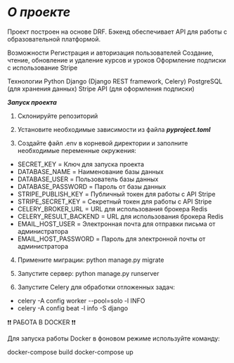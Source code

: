 # **_О проекте_**

Проект построен на основе DRF. 
Бэкенд обеспечивает API для работы с образовательной платформой.

Возможности
Регистрация и авторизация пользователей
Создание, чтение, обновление и удаление курсов и уроков
Оформление подписки с использование Stripe

Технологии
Python
Django (Django REST framework, Celery)
PostgreSQL (для хранения данных)
Stripe API (для оформления подписки)

 **_Запуск проекта_**

1. Склонируйте репозиторий


2. Установите необходимые зависимости из файла _**pyproject.toml**_


3. Создайте файл .env в корневой директории и заполните необходимые переменные окружения:

* SECRET_KEY = Ключ для запуска проекта
* DATABASE_NAME = Наименование базы данных
* DATABASE_USER = Пользователь базы данных
* DATABASE_PASSWORD = Пароль от базы данных
* STRIPE_PUBLISH_KEY = Публичный токен для работы с API Stripe
* STRIPE_SECRET_KEY = Секретный токен для работы с API Stripe
* CELERY_BROKER_URL = URL для использования брокера Redis
* CELERY_RESULT_BACKEND = URL для использования брокера Redis
* EMAIL_HOST_USER = Электронная почта для отправки письма от администратора
* EMAIL_HOST_PASSWORD = Пароль для электронной почты от администратора

4. Примените миграции: python manage.py migrate


5. Запустите сервер: python manage.py runserver


6. Запустите Celery для обработки отложенных задач:

* celery -A config worker --pool=solo -l INFO
* celery -A config beat -l info -S django

❗️❗️ РАБОТА В DOCKER ❗️❗️

Для запуска работы Docker в фоновом режиме используйте команду:

docker-compose build
docker-compose up